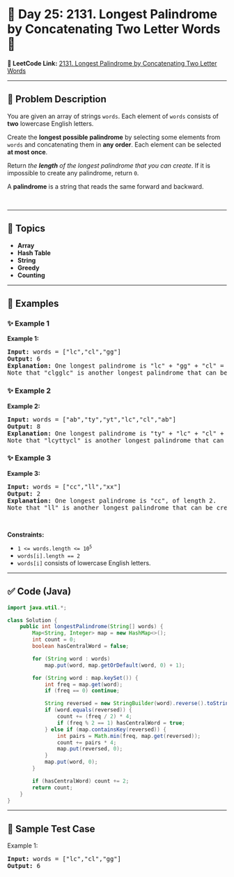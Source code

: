 # 📌 Day 25: 2131. Longest Palindrome by Concatenating Two Letter Words 🎯

**🔗 LeetCode Link:** [2131. Longest Palindrome by Concatenating Two Letter Words](https://leetcode.com/problems/longest-palindrome-by-concatenating-two-letter-words/description/)

---

## 🧩 Problem Description

<p>You are given an array of strings <code>words</code>. Each element of <code>words</code> consists of <strong>two</strong> lowercase English letters.</p>

<p>Create the <strong>longest possible palindrome</strong> by selecting some elements from <code>words</code> and concatenating them in <strong>any order</strong>. Each element can be selected <strong>at most once</strong>.</p>

<p>Return <em>the <strong>length</strong> of the longest palindrome that you can create</em>. If it is impossible to create any palindrome, return <code>0</code>.</p>

<p>A <strong>palindrome</strong> is a string that reads the same forward and backward.</p>

<p>&nbsp;</p>
<p><strong class="example">

---

## 🧠 Topics

- Array
- Hash Table
- String
- Greedy
- Counting
---

## 🧩 Examples

### ✨ Example 1

Example 1:</strong></p>

<pre><strong>Input:</strong> words = ["lc","cl","gg"]
<strong>Output:</strong> 6
<strong>Explanation:</strong> One longest palindrome is "lc" + "gg" + "cl" = "lcggcl", of length 6.
Note that "clgglc" is another longest palindrome that can be created.
</pre>

<p><strong class="example">

### ✨ Example 2

Example 2:</strong></p>

<pre><strong>Input:</strong> words = ["ab","ty","yt","lc","cl","ab"]
<strong>Output:</strong> 8
<strong>Explanation:</strong> One longest palindrome is "ty" + "lc" + "cl" + "yt" = "tylcclyt", of length 8.
Note that "lcyttycl" is another longest palindrome that can be created.
</pre>

<p><strong class="example">

### ✨ Example 3

Example 3:</strong></p>

<pre><strong>Input:</strong> words = ["cc","ll","xx"]
<strong>Output:</strong> 2
<strong>Explanation:</strong> One longest palindrome is "cc", of length 2.
Note that "ll" is another longest palindrome that can be created, and so is "xx".
</pre>

<p>&nbsp;</p>
<p><strong>Constraints:</strong></p>

<ul>
	<li><code>1 &lt;= words.length &lt;= 10<sup>5</sup></code></li>
	<li><code>words[i].length == 2</code></li>
	<li><code>words[i]</code> consists of lowercase English letters.</li>
</ul>

---

## ✅ Code (Java)

```java
import java.util.*;

class Solution {
    public int longestPalindrome(String[] words) {
        Map<String, Integer> map = new HashMap<>();
        int count = 0;
        boolean hasCentralWord = false;

        for (String word : words)
            map.put(word, map.getOrDefault(word, 0) + 1);

        for (String word : map.keySet()) {
            int freq = map.get(word);
            if (freq == 0) continue;

            String reversed = new StringBuilder(word).reverse().toString();
            if (word.equals(reversed)) {
                count += (freq / 2) * 4;
                if (freq % 2 == 1) hasCentralWord = true;
            } else if (map.containsKey(reversed)) {
                int pairs = Math.min(freq, map.get(reversed));
                count += pairs * 4;
                map.put(reversed, 0);
            }
            map.put(word, 0);
        }

        if (hasCentralWord) count += 2;
        return count;
    }
}
```

---

## 🧪 Sample Test Case


Example 1:</strong></p>

<pre><strong>Input:</strong> words = ["lc","cl","gg"]
<strong>Output:</strong> 6
</pre>

<p><strong class="example">


